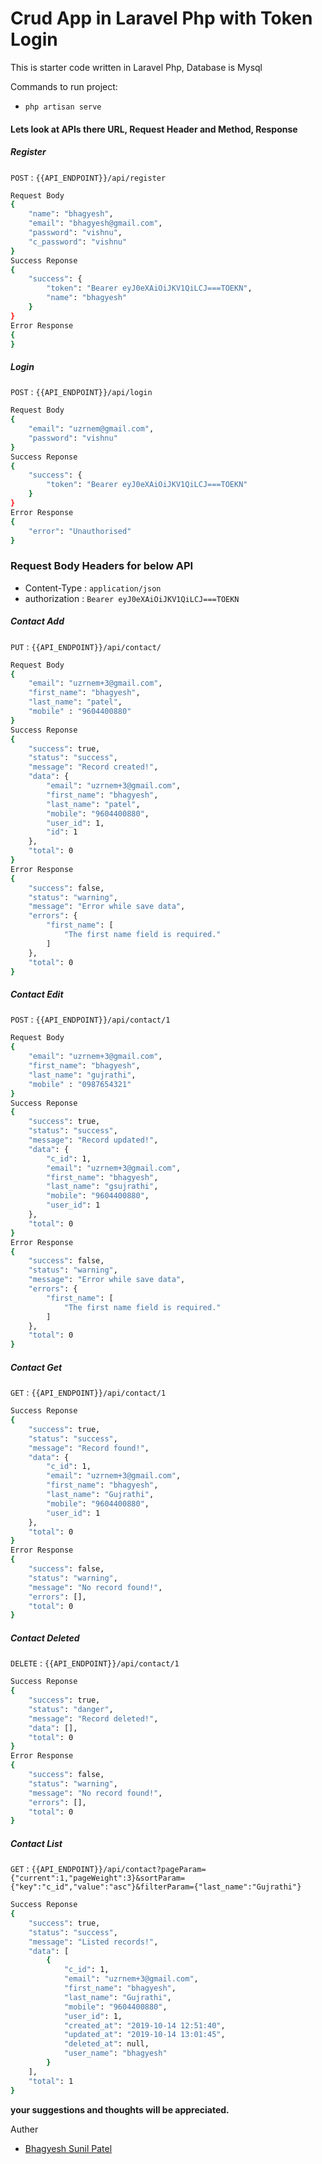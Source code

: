 # Crud App in Laravel Php with Token Login

This is starter code written in Laravel Php, Database is Mysql

Commands to run project:
  - `php artisan serve`

#### Lets look at APIs there URL, Request Header and Method, Response

##### Register
`POST` : `{{API_ENDPOINT}}/api/register`
```sh
Request Body
{
	"name": "bhagyesh",
	"email": "bhagyesh@gmail.com",
	"password": "vishnu",
	"c_password": "vishnu"
}
Success Reponse
{
    "success": {
        "token": "Bearer eyJ0eXAiOiJKV1QiLCJ===TOEKN",
        "name": "bhagyesh"
    }
}
Error Response
{
}
```

##### Login
`POST` : `{{API_ENDPOINT}}/api/login`
```sh
Request Body
{
	"email": "uzrnem@gmail.com",
	"password": "vishnu"
}
Success Reponse
{
    "success": {
        "token": "Bearer eyJ0eXAiOiJKV1QiLCJ===TOEKN"
    }
}
Error Response
{
    "error": "Unauthorised"
}
```
### Request Body Headers for below API
  - Content-Type : `application/json`
  - authorization : `Bearer eyJ0eXAiOiJKV1QiLCJ===TOEKN`

##### Contact Add
`PUT` : `{{API_ENDPOINT}}/api/contact/`
```sh
Request Body
{
    "email": "uzrnem+3@gmail.com",
    "first_name": "bhagyesh",
    "last_name": "patel",
    "mobile" : "9604400880"
}
Success Reponse
{
    "success": true,
    "status": "success",
    "message": "Record created!",
    "data": {
        "email": "uzrnem+3@gmail.com",
        "first_name": "bhagyesh",
        "last_name": "patel",
        "mobile": "9604400880",
        "user_id": 1,
        "id": 1
    },
    "total": 0
}
Error Response
{
    "success": false,
    "status": "warning",
    "message": "Error while save data",
    "errors": {
        "first_name": [
            "The first name field is required."
        ]
    },
    "total": 0
}
```

##### Contact Edit
`POST` : `{{API_ENDPOINT}}/api/contact/1`
```sh
Request Body
{
    "email": "uzrnem+3@gmail.com",
    "first_name": "bhagyesh",
    "last_name": "gujrathi",
    "mobile" : "0987654321"
}
Success Reponse
{
    "success": true,
    "status": "success",
    "message": "Record updated!",
    "data": {
        "c_id": 1,
        "email": "uzrnem+3@gmail.com",
        "first_name": "bhagyesh",
        "last_name": "gsujrathi",
        "mobile": "9604400880",
        "user_id": 1
    },
    "total": 0
}
Error Response
{
    "success": false,
    "status": "warning",
    "message": "Error while save data",
    "errors": {
        "first_name": [
            "The first name field is required."
        ]
    },
    "total": 0
}
```

##### Contact Get
`GET` : `{{API_ENDPOINT}}/api/contact/1`
```sh
Success Reponse
{
    "success": true,
    "status": "success",
    "message": "Record found!",
    "data": {
        "c_id": 1,
        "email": "uzrnem+3@gmail.com",
        "first_name": "bhagyesh",
        "last_name": "Gujrathi",
        "mobile": "9604400880",
        "user_id": 1
    },
    "total": 0
}
Error Response
{
    "success": false,
    "status": "warning",
    "message": "No record found!",
    "errors": [],
    "total": 0
}
```

##### Contact Deleted
`DELETE` : `{{API_ENDPOINT}}/api/contact/1`
```sh
Success Reponse
{
    "success": true,
    "status": "danger",
    "message": "Record deleted!",
    "data": [],
    "total": 0
}
Error Response
{
    "success": false,
    "status": "warning",
    "message": "No record found!",
    "errors": [],
    "total": 0
}
```

##### Contact List
`GET` : `{{API_ENDPOINT}}/api/contact?pageParam={"current":1,"pageWeight":3}&sortParam={"key":"c_id","value":"asc"}&filterParam={"last_name":"Gujrathi"}`
```sh
Success Reponse
{
    "success": true,
    "status": "success",
    "message": "Listed records!",
    "data": [
        {
            "c_id": 1,
            "email": "uzrnem+3@gmail.com",
            "first_name": "bhagyesh",
            "last_name": "Gujrathi",
            "mobile": "9604400880",
            "user_id": 1,
            "created_at": "2019-10-14 12:51:40",
            "updated_at": "2019-10-14 13:01:45",
            "deleted_at": null,
            "user_name": "bhagyesh"
        }
    ],
    "total": 1
}
```

**your suggestions and thoughts will be appreciated.**

Auther

* [Bhagyesh Sunil Patel]


[//]: # (These are reference links used in the body of this note)

   [Bhagyesh Sunil Patel]: <https://github.com/uzrnem>

